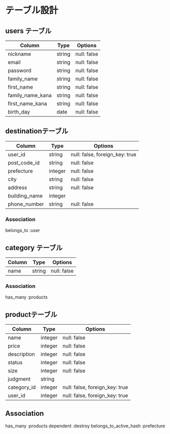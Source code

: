 # テーブル設計

## users テーブル

| Column           | Type   | Options     |
| --------------   | ------ | ----------- |
| nickname         | string | null: false |
| email            | string | null: false |
| password         | string | null: false |
| family_name      | string | null: false |
| first_name       | string | null: false |
| family_name_kana | string | null: false |
| first_name_kana  | string | null: false |
| birth_day	       | date	  | null: false |


##  destinationテーブル

| Column          | Type      | Options                       |
| --------------- | --------- | ----------------------------- |
|user_id	        | string	  |null: false, foreign_key: true |
|post_code_id	    | string	  |null: false                    |
|prefecture	      | integer	  |null: false                    |
|city	            | string	  |null: false                    |
|address	        | string	  |null: false                    |
|building_name	  | integer	  |                               |
|phone_number	    | string    |null: false                    |

### Association

belongs_to :user


## category テーブル

| Column  | Type   | Options     |
| ------- | ------ | ----------- |
| name	  | string | null: false |

### Association

has_many :products

## productテーブル

| Column        |	Type    |	Options                        |
| ------------- | ------- | -----------------------------  |
| name          | integer | null: false                    |
| price	        | integer	| null: false                    |
| description	  | integer	| null: false                    |
| status	      | integer	| null: false                    |
| size	        | integer	| null: false                    |
| judgment	    | string	|                                |
| category_id	  | integer	| null: false, foreign_key: true |
| user_id	      | integer	| null: false, foreign_key: true |

## Association

has_many :products dependent :destroy
belongs_to_active_hash :prefecture

